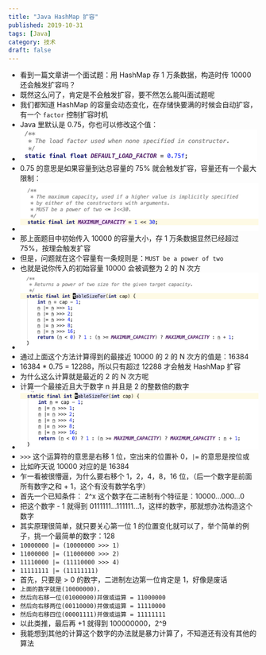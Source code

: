```yaml
---
title: "Java HashMap 扩容"
published: 2019-10-31
tags: [Java]
category: 技术
draft: false
---
```


- 看到一篇文章讲一个面试题：用 HashMap 存 1 万条数据，构造时传 10000 还会触发扩容吗？
- 既然这么问了，肯定是不会触发扩容，要不然怎么能叫面试题呢
- 我们都知道 HashMap 的容量会动态变化，在存储快要满的时候会自动扩容，有一个 `factor` 控制扩容时机
- Java 里默认是 0.75，你也可以修改这个值：
- ![img.png](img.png)
- 0.75 的意思是如果容量到达总容量的 75% 就会触发扩容，容量还有一个最大限制：
- ![img_1.png](img_1.png)
- 那上面题目中初始传入 10000 的容量大小，存 1 万条数据显然已经超过 75%，按理会触发扩容
- 但是，问题就在这个容量有一条规则是：`MUST be a power of two`
- 也就是说你传入的初始容量 10000 会被调整为 2 的 N 次方
- ![img_2.png](img_2.png)
- 通过上面这个方法计算得到的最接近 10000 的 2 的 N 次方的值是：16384
- 16384 * 0.75 = 12288，所以只有超过 12288 才会触发 HashMap 扩容
- 为什么这么计算就是最近的 2 的 N 次方呢
- 计算一个最接近且大于数字 n 并且是 2 的整数倍的数字
- ![img_3.png](img_3.png)
- `>>>` 这个运算符的意思是右移 1 位，空出来的位置补 0，`|=` 的意思是按位或
- 比如昨天说 10000 对应的是 16384
- 乍一看被很懵逼，为什么要右移个 1，2，4，8，16 位，（后一个数字是前面所有数字之和 + 1，这个有没有数学名字）
- 首先一个已知条件： 2^x 这个数字在二进制有个特征是：10000...000...0
- 把这个数字 - 1 就得到 0111111...111111...1，这样的数字，那就想办法构造这个数字
- 其实原理很简单，就只要关心第一位 1 的位置变化就可以了，举个简单的例子，挑一个最简单的数字：128
- `10000000 |= (10000000 >>> 1)`
- `11000000 |= (11000000 >>> 2)`
- `11110000 |= (11110000 >>> 4)`
- `11111111 |= (11111111)`
- 首先，只要是 > 0 的数字，二进制左边第一位肯定是 1，好像是废话
- `上面的数字就是(10000000)，`
- `然后向右移一位(01000000)并做或运算 = 11000000`
- `然后向右移两位(00110000)并做或运算 = 11110000`
- `然后向右移四位(00001111)并做或运算 = 11111111`
- 以此类推，最后再 +1 就得到 100000000，2^9
- 我能想到其他的计算这个数字的办法就是暴力计算了，不知道还有没有其他的算法